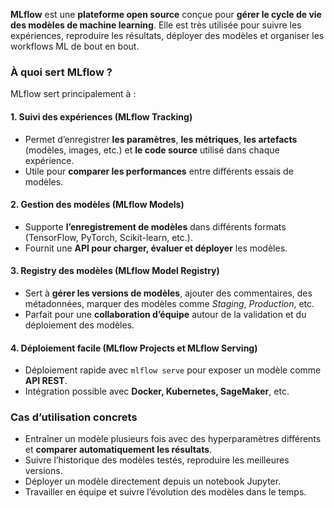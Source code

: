 **MLflow** est une **plateforme open source** conçue pour **gérer le cycle de vie des modèles de machine learning**. Elle est très utilisée pour suivre les expériences, reproduire les résultats, déployer des modèles et organiser les workflows ML de bout en bout.

### **À quoi sert MLflow ?**

MLflow sert principalement à :


#### 1. **Suivi des expériences (MLflow Tracking)**
- Permet d’enregistrer **les paramètres**, **les métriques**, **les artefacts** (modèles, images, etc.) et **le code source** utilisé dans chaque expérience.
- Utile pour **comparer les performances** entre différents essais de modèles.

#### 2. **Gestion des modèles (MLflow Models)**
- Supporte **l’enregistrement de modèles** dans différents formats (TensorFlow, PyTorch, Scikit-learn, etc.).
- Fournit une **API pour charger, évaluer et déployer** les modèles.

#### 3. **Registry des modèles (MLflow Model Registry)**
- Sert à **gérer les versions de modèles**, ajouter des commentaires, des métadonnées, marquer des modèles comme *Staging*, *Production*, etc.
- Parfait pour une **collaboration d’équipe** autour de la validation et du déploiement des modèles.

#### 4. **Déploiement facile (MLflow Projects et MLflow Serving)**
- Déploiement rapide avec `mlflow serve` pour exposer un modèle comme **API REST**.
- Intégration possible avec **Docker, Kubernetes, SageMaker**, etc.



### **Cas d’utilisation concrets**
- Entraîner un modèle plusieurs fois avec des hyperparamètres différents et **comparer automatiquement les résultats**.
- Suivre l’historique des modèles testés, reproduire les meilleures versions.
- Déployer un modèle directement depuis un notebook Jupyter.
- Travailler en équipe et suivre l’évolution des modèles dans le temps.

